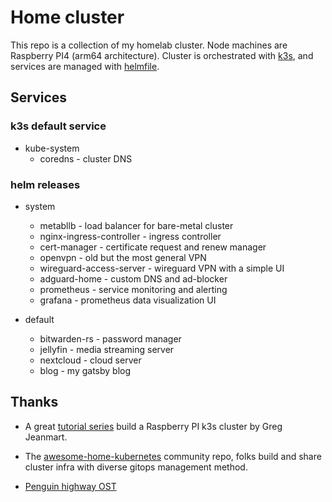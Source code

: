 # Home cluster

This repo is a collection of my homelab cluster. Node machines are Raspberry PI4 (arm64 architecture). Cluster is orchestrated with [k3s](https://github.com/rancher/k3s), and services are managed with [helmfile](https://github.com/roboll/helmfile).

## Services

### k3s default service

- kube-system
  - coredns - cluster DNS

### helm releases

- system
  - metabllb - load balancer for bare-metal cluster
  - nginx-ingress-controller - ingress controller
  - cert-manager - certificate request and renew manager
  - openvpn - old but the most general VPN
  - wireguard-access-server - wireguard VPN with a simple UI
  - adguard-home - custom DNS and ad-blocker
  - prometheus - service monitoring and alerting
  - grafana - prometheus data visualization UI

- default
  - bitwarden-rs - password manager
  - jellyfin - media streaming server
  - nextcloud - cloud server
  - blog - my gatsby blog

## Thanks

- A great [tutorial series](https://greg.jeanmart.me/2020/04/13/build-your-very-own-self-hosting-platform-wi/) build a Raspberry PI k3s cluster by Greg Jeanmart.
- The [awesome-home-kubernetes](https://github.com/k8s-at-home/awesome-home-kubernetes) community repo, folks build and share cluster infra with diverse gitops management method.

- [Penguin highway OST](https://www.youtube.com/watch?v=v1ZEOFDYfj0&list=PLUEmlXHxi3ky8VVRh13eSTBOhYiwdgCfh)
